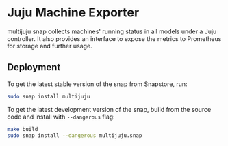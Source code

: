 # Juju Machine Exporter

multijuju snap collects machines' running status in all models under a Juju controller. It also provides an interface to
expose the metrics to Prometheus for storage and further usage.

## Deployment

To get the latest stable version of the snap from Snapstore, run:

```bash
sudo snap install multijuju
```

To get the latest development version of the snap, build from the source code and install with `--dangerous` flag:

```bash
make build
sudo snap install --dangerous multijuju.snap
```
